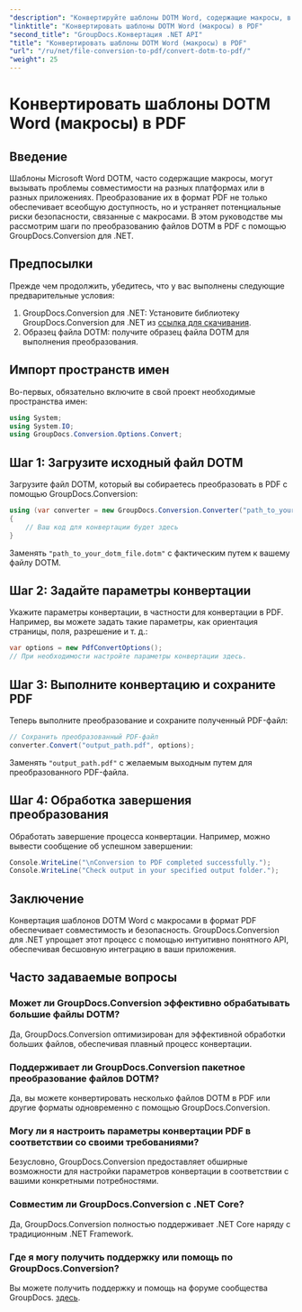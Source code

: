 ```yaml
---
"description": "Конвертируйте шаблоны DOTM Word, содержащие макросы, в PDF без усилий с помощью GroupDocs.Conversion для .NET. Обеспечьте совместимость и безопасность с помощью простых шагов."
"linktitle": "Конвертировать шаблоны DOTM Word (макросы) в PDF"
"second_title": "GroupDocs.Конвертация .NET API"
"title": "Конвертировать шаблоны DOTM Word (макросы) в PDF"
"url": "/ru/net/file-conversion-to-pdf/convert-dotm-to-pdf/"
"weight": 25
---
```


# Конвертировать шаблоны DOTM Word (макросы) в PDF

## Введение
Шаблоны Microsoft Word DOTM, часто содержащие макросы, могут вызывать проблемы совместимости на разных платформах или в разных приложениях. Преобразование их в формат PDF не только обеспечивает всеобщую доступность, но и устраняет потенциальные риски безопасности, связанные с макросами. В этом руководстве мы рассмотрим шаги по преобразованию файлов DOTM в PDF с помощью GroupDocs.Conversion для .NET.
## Предпосылки
Прежде чем продолжить, убедитесь, что у вас выполнены следующие предварительные условия:
1. GroupDocs.Conversion для .NET: Установите библиотеку GroupDocs.Conversion для .NET из [ссылка для скачивания](https://releases.groupdocs.com/conversion/net/). 
2. Образец файла DOTM: получите образец файла DOTM для выполнения преобразования.

## Импорт пространств имен
Во-первых, обязательно включите в свой проект необходимые пространства имен:
```csharp
using System;
using System.IO;
using GroupDocs.Conversion.Options.Convert;
```
## Шаг 1: Загрузите исходный файл DOTM
Загрузите файл DOTM, который вы собираетесь преобразовать в PDF с помощью GroupDocs.Conversion:
```csharp
using (var converter = new GroupDocs.Conversion.Converter("path_to_your_dotm_file.dotm"))
{
    // Ваш код для конвертации будет здесь
}
```
Заменять `"path_to_your_dotm_file.dotm"` с фактическим путем к вашему файлу DOTM.
## Шаг 2: Задайте параметры конвертации
Укажите параметры конвертации, в частности для конвертации в PDF. Например, вы можете задать такие параметры, как ориентация страницы, поля, разрешение и т. д.:
```csharp
var options = new PdfConvertOptions();
// При необходимости настройте параметры конвертации здесь.
```
## Шаг 3: Выполните конвертацию и сохраните PDF
Теперь выполните преобразование и сохраните полученный PDF-файл:
```csharp
// Сохранить преобразованный PDF-файл
converter.Convert("output_path.pdf", options);
```
Заменять `"output_path.pdf"` с желаемым выходным путем для преобразованного PDF-файла.
## Шаг 4: Обработка завершения преобразования
Обработать завершение процесса конвертации. Например, можно вывести сообщение об успешном завершении:
```csharp
Console.WriteLine("\nConversion to PDF completed successfully.");
Console.WriteLine("Check output in your specified output folder.");
```

## Заключение
Конвертация шаблонов DOTM Word с макросами в формат PDF обеспечивает совместимость и безопасность. GroupDocs.Conversion для .NET упрощает этот процесс с помощью интуитивно понятного API, обеспечивая бесшовную интеграцию в ваши приложения.
## Часто задаваемые вопросы
### Может ли GroupDocs.Conversion эффективно обрабатывать большие файлы DOTM?
Да, GroupDocs.Conversion оптимизирован для эффективной обработки больших файлов, обеспечивая плавный процесс конвертации.
### Поддерживает ли GroupDocs.Conversion пакетное преобразование файлов DOTM?
Да, вы можете конвертировать несколько файлов DOTM в PDF или другие форматы одновременно с помощью GroupDocs.Conversion.
### Могу ли я настроить параметры конвертации PDF в соответствии со своими требованиями?
Безусловно, GroupDocs.Conversion предоставляет обширные возможности для настройки параметров конвертации в соответствии с вашими конкретными потребностями.
### Совместим ли GroupDocs.Conversion с .NET Core?
Да, GroupDocs.Conversion полностью поддерживает .NET Core наряду с традиционным .NET Framework.
### Где я могу получить поддержку или помощь по GroupDocs.Conversion?
Вы можете получить поддержку и помощь на форуме сообщества GroupDocs. [здесь](https://forum.groupdocs.com/c/conversion/11).